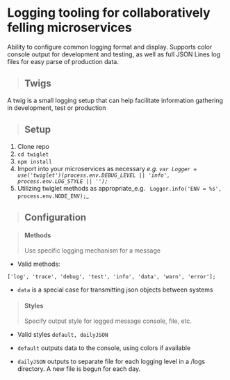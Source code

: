Logging tooling for collaboratively felling microservices
==================================================================================
Ability to configure common logging format and display. Supports color console output for development and testing, as well as full JSON Lines log files for easy parse of production data.

>## Twigs 
 A twig is a small logging setup that can help facilitate information gathering in development, test or production

  
>## Setup 
1. Clone repo
2. `cd twiglet`
3. `npm install`
4. Import into your microservices as necessary _e.g. `var Logger = use('twiglet')(process.env.DEBUG_LEVEL || 'info', process.env.LOG_STYLE || '');`_
5. Utilizing twiglet methods as appropriate_e.g. ` Logger.info('ENV = %s', process.env.NODE_ENV);`_ 
  
>## Configuration 

>#### Methods
> Use specific logging mechanism for a message 

+ Valid methods:

 ` ['log', 'trace', 'debug', 'test', 'info', 'data', 'warn', 'error']; `
 + `data` is a special case for transmitting json objects between systems

>#### Styles
> Specify output style for logged message console, file, etc.

+ Valid styles `default, dailyJSON`

+ `default` outputs data to the console, using colors if available
+ `dailyJSON` outputs to separate file for each logging level in a /logs directory. A new file is begun for each day.

